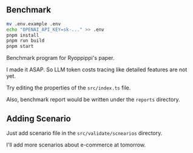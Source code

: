 ## Benchmark
```bash
mv .env.example .env
echo "OPENAI_API_KEY=sk-..." >> .env
pnpm install
pnpm run build
pnpm start
```

Benchmark program for Ryoppippi's paper.

I made it ASAP. So LLM token costs tracing like detailed features are not yet.

Try editing the properties of the `src/index.ts` file.

Also, benchmark report would be written under the `reports` directory.




## Adding Scenario
Just add scenario file in the `src/validate/scnearios` directory.

I'll add more scenarios about e-commerce at tomorrow.
